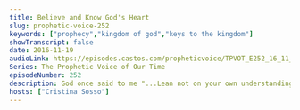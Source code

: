 ```yaml
---
title: Believe and Know God's Heart
slug: prophetic-voice-252
keywords: ["prophecy","kingdom of god","keys to the kingdom"]
showTranscript: false
date: 2016-11-19
audioLink: https://episodes.castos.com/propheticvoice/TPVOT_E252_16_11_19-20_Believe_and_Know_God%27s_Heart.mp3
Series: The Prophetic Voice of Our Time
episodeNumber: 252
description: God once said to me "...Lean not on your own understanding, but in all your ways acknowledge Me, and I will direct your path." When God... told me that..., it means that a lot of things that He will open up or give me a revelation [of] is something that I have not encountered before or have not done before...
hosts: ["Cristina Sosso"]
---
```

